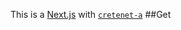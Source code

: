 This is a [Next.js](https://nextjs.org/)
with [`cretenet-a`](https://github.com/verel/et.js/tree/caary/ckag/reaenet)
##Get
